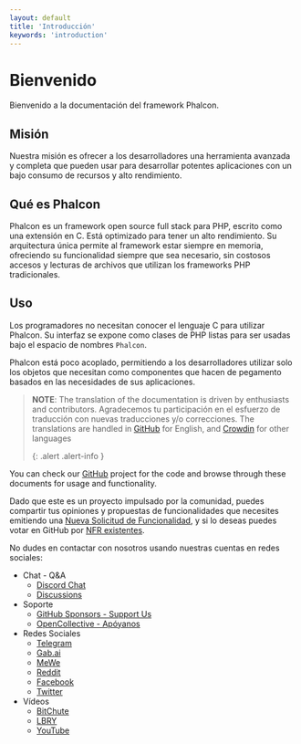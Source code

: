```yaml
---
layout: default
title: 'Introducción'
keywords: 'introduction'
---
```


# Bienvenido
Bienvenido a la documentación del framework Phalcon.

## Misión
Nuestra misión es ofrecer a los desarrolladores una herramienta avanzada y completa que pueden usar para desarrollar potentes aplicaciones con un bajo consumo de recursos y alto rendimiento.

## Qué es Phalcon
Phalcon es un framework open source full stack para PHP, escrito como una extensión en C. Está optimizado para tener un alto rendimiento. Su arquitectura única permite al framework estar siempre en memoria, ofreciendo su funcionalidad siempre que sea necesario, sin costosos accesos y lecturas de archivos que utilizan los frameworks PHP tradicionales.

## Uso
Los programadores no necesitan conocer el lenguaje C para utilizar Phalcon. Su interfaz se expone como clases de PHP listas para ser usadas bajo el espacio de nombres `Phalcon`.

Phalcon está poco acoplado, permitiendo a los desarrolladores utilizar solo los objetos que necesitan como componentes que hacen de pegamento basados en las necesidades de sus aplicaciones.

> **NOTE**: The translation of the documentation is driven by enthusiasts and contributors. Agradecemos tu participación en el esfuerzo de traducción con nuevas traducciones y/o correcciones. The translations are handled in [GitHub][github_docs] for English, and [Crowdin][crowdin] for other languages 
> 
> {: .alert .alert-info }

You can check our [GitHub][github] project for the code and browse through these documents for usage and functionality.

Dado que este es un proyecto impulsado por la comunidad, puedes compartir tus opiniones y propuestas de funcionalidades que necesites emitiendo una [Nueva Solicitud de Funcionalidad](new-feature-request), y si lo deseas  puedes votar en GitHub por [NFR existentes](new-feature-request-list).

No dudes en contactar con nosotros usando nuestras cuentas en redes sociales:

- Chat - Q&A
  - [Discord Chat](https://phalcon.io/discord)
  - [Discussions](https://phalcon.io/discussions)
- Soporte
  - [GitHub Sponsors - Support Us](https://github.com/sponsors/phalcon)
  - [OpenCollective - Apóyanos](https://phalcon.io/fund)
- Redes Sociales
  - [Telegram](https://phalcon.io/telegram)
  - [Gab.ai](https://phalcon.io/gab)
  - [MeWe](https://phalcon.io/mewe)
  - [Reddit](https://phalcon.io/reddit)
  - [Facebook](https://phalcon.io/fb)
  - [Twitter](https://phalcon.io/t)
- Vídeos
  - [BitChute](https://phalcon.io/bitchute)
  - [LBRY](https://phalcon.io/lbry)
  - [YouTube](https://phalcon.io/youtube)

[crowdin]: https://crowdin.com/project/phalcon-documentation
[github]: https://github.com/phalcon/cphalcon
[github_docs]: https://github.com/phalcon/docs
